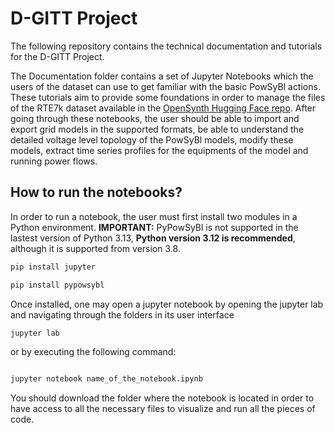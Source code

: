 # D-GITT Project

The following repository contains the technical documentation and tutorials for the D-GITT Project.

The Documentation folder contains a set of Jupyter Notebooks which the users of the dataset can use to get familiar with the basic PowSyBl actions. These tutorials aim to provide some foundations in order to manage the files of the RTE7k dataset available in the [OpenSynth Hugging Face repo](https://huggingface.co/datasets/OpenSynth/). After going through these notebooks, the user should be able to import and export grid models in the supported formats, be able to understand the detailed voltage level topology of the PowSyBl models, modify these models, extract time series profiles for the equipments of the model and running power flows.

## How to run the notebooks?

In order to run a notebook, the user must first install two modules in a Python environment. **IMPORTANT:** PyPowSyBl is not supported in the lastest version of Python 3.13, **Python version 3.12 is recommended**, although it is supported from version 3.8.

```bash
pip install jupyter

```

```bash
pip install pypowsybl
```

Once installed, one may open a jupyter notebook by opening the jupyter lab and navigating through the folders in its user interface

```bash
jupyter lab
```

or by executing the following command:

```bash

jupyter notebook name_of_the_notebook.ipynb

```

You should download the folder where the notebook is located in order to have access to all the necessary files to visualize and run all the pieces of code.
